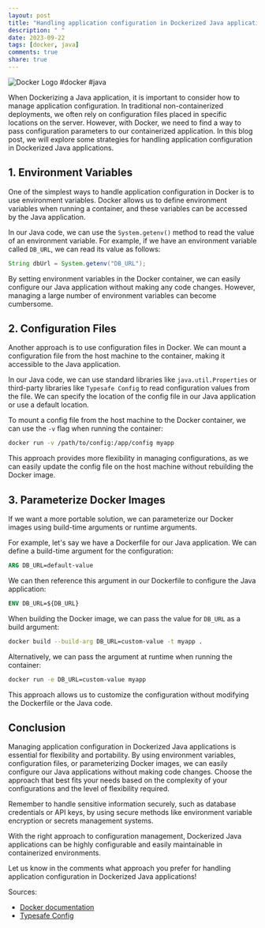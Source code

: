 ```yaml
---
layout: post
title: "Handling application configuration in Dockerized Java applications"
description: " "
date: 2023-09-22
tags: [docker, java]
comments: true
share: true
---
```


![Docker Logo](docker_logo.png)  #docker #java

When Dockerizing a Java application, it is important to consider how to manage application configuration. In traditional non-containerized deployments, we often rely on configuration files placed in specific locations on the server. However, with Docker, we need to find a way to pass configuration parameters to our containerized application. In this blog post, we will explore some strategies for handling application configuration in Dockerized Java applications.

## 1. Environment Variables

One of the simplest ways to handle application configuration in Docker is to use environment variables. Docker allows us to define environment variables when running a container, and these variables can be accessed by the Java application.

In our Java code, we can use the `System.getenv()` method to read the value of an environment variable. For example, if we have an environment variable called `DB_URL`, we can read its value as follows:

```java
String dbUrl = System.getenv("DB_URL");
```

By setting environment variables in the Docker container, we can easily configure our Java application without making any code changes. However, managing a large number of environment variables can become cumbersome.

## 2. Configuration Files

Another approach is to use configuration files in Docker. We can mount a configuration file from the host machine to the container, making it accessible to the Java application.

In our Java code, we can use standard libraries like `java.util.Properties` or third-party libraries like `Typesafe Config` to read configuration values from the file. We can specify the location of the config file in our Java application or use a default location.

To mount a config file from the host machine to the Docker container, we can use the `-v` flag when running the container:

```bash
docker run -v /path/to/config:/app/config myapp
```

This approach provides more flexibility in managing configurations, as we can easily update the config file on the host machine without rebuilding the Docker image.

## 3. Parameterize Docker Images

If we want a more portable solution, we can parameterize our Docker images using build-time arguments or runtime arguments.

For example, let's say we have a Dockerfile for our Java application. We can define a build-time argument for the configuration:

```Dockerfile
ARG DB_URL=default-value
```

We can then reference this argument in our Dockerfile to configure the Java application:

```Dockerfile
ENV DB_URL=${DB_URL}
```

When building the Docker image, we can pass the value for `DB_URL` as a build argument:

```bash
docker build --build-arg DB_URL=custom-value -t myapp .
```

Alternatively, we can pass the argument at runtime when running the container:

```bash
docker run -e DB_URL=custom-value myapp
```

This approach allows us to customize the configuration without modifying the Dockerfile or the Java code.

## Conclusion

Managing application configuration in Dockerized Java applications is essential for flexibility and portability. By using environment variables, configuration files, or parameterizing Docker images, we can easily configure our Java applications without making code changes. Choose the approach that best fits your needs based on the complexity of your configurations and the level of flexibility required.

Remember to handle sensitive information securely, such as database credentials or API keys, by using secure methods like environment variable encryption or secrets management systems.

With the right approach to configuration management, Dockerized Java applications can be highly configurable and easily maintainable in containerized environments.

Let us know in the comments what approach you prefer for handling application configuration in Dockerized Java applications!



Sources:
- [Docker documentation](https://docs.docker.com)
- [Typesafe Config](https://github.com/lightbend/config)